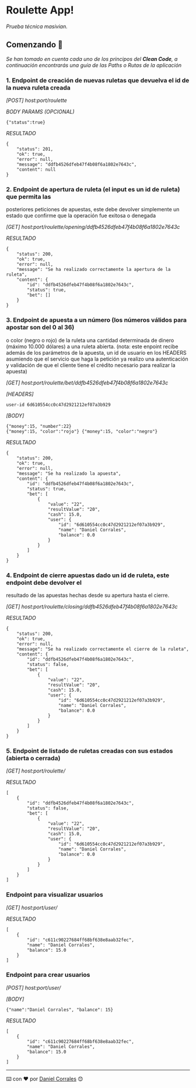 # Roulette App!

_Prueba técnica masivian._

## Comenzando 🚀
_Se han tomado en cuenta cada uno de los principos del **Clean Code**, a continuación encontrarás una guía
de las Paths o Rutas de la aplicación_

### 1. Endpoint de creación de nuevas ruletas que devuelva el id de la nueva ruleta creada

_[POST] host:port/roulette_

_BODY PARAMS (OPCIONAL)_

```
{"status":true}
```

_RESULTADO_

```
{
    "status": 201,
    "ok": true,
    "error": null,
    "message": "ddfb4526dfeb47f4b08f6a1802e7643c",
    "content": null
}
```


### 2. Endpoint de apertura de ruleta (el input es un id de ruleta) que permita las
posteriores peticiones de apuestas, este debe devolver simplemente un estado que
confirme que la operación fue exitosa o denegada

_[GET] host:port/roulette/opening/ddfb4526dfeb47f4b08f6a1802e7643c_

_RESULTADO_

```
{
    "status": 200,
    "ok": true,
    "error": null,
    "message": "Se ha realizado correctamente la apertura de la ruleta",
    "content": {
        "id": "ddfb4526dfeb47f4b08f6a1802e7643c",
        "status": true,
        "bet": []
    }
}
```

### 3. Endpoint de apuesta a un número (los números válidos para apostar son del 0 al 36)
o color (negro o rojo) de la ruleta una cantidad determinada de dinero (máximo
10.000 dólares) a una ruleta abierta.
(nota: este enpoint recibe además de los parámetros de la apuesta, un id de usuario
en los HEADERS asumiendo que el servicio que haga la petición ya realizo una
autenticación y validación de que el cliente tiene el crédito necesario para realizar la
apuesta)

_[GET] host:port/roulette/bet/ddfb4526dfeb47f4b08f6a1802e7643c_

_[HEADERS]_

```
user-id 6d610554cc0c47d2921212ef07a3b929
```

_[BODY]_

```
{"money":15, "number":22}
{"money":15, "color":"rojo"} {"money":15, "color":"negro"}
```

_RESULTADO_

```
{
    "status": 200,
    "ok": true,
    "error": null,
    "message": "Se ha realizado la apuesta",
    "content": {
        "id": "ddfb4526dfeb47f4b08f6a1802e7643c",
        "status": true,
        "bet": [
            {
                "value": "22",
                "resultValue": "20",
                "cash": 15.0,
                "user": {
                    "id": "6d610554cc0c47d2921212ef07a3b929",
                    "name": "Daniel Corrales",
                    "balance": 0.0
                }
            }
        ]
    }
}
```


### 4. Endpoint de cierre apuestas dado un id de ruleta, este endpoint debe devolver el
resultado de las apuestas hechas desde su apertura hasta el cierre.

_[GET] host:port/roulette/closing/ddfb4526dfeb47f4b08f6a1802e7643c_

_RESULTADO_

```
{
    "status": 200,
    "ok": true,
    "error": null,
    "message": "Se ha realizado correctamente el cierre de la ruleta",
    "content": {
        "id": "ddfb4526dfeb47f4b08f6a1802e7643c",
        "status": false,
        "bet": [
            {
                "value": "22",
                "resultValue": "20",
                "cash": 15.0,
                "user": {
                    "id": "6d610554cc0c47d2921212ef07a3b929",
                    "name": "Daniel Corrales",
                    "balance": 0.0
                }
            }
        ]
    }
}
```

### 5. Endpoint de listado de ruletas creadas con sus estados (abierta o cerrada)

_[GET] host:port/roulette/_

_RESULTADO_

```
[
    {
        "id": "ddfb4526dfeb47f4b08f6a1802e7643c",
        "status": false,
        "bet": [
            {
                "value": "22",
                "resultValue": "20",
                "cash": 15.0,
                "user": {
                    "id": "6d610554cc0c47d2921212ef07a3b929",
                    "name": "Daniel Corrales",
                    "balance": 0.0
                }
            }
        ]
    }
]
```

### Endpoint para visualizar usuarios


_[GET] host:port/user/_

_RESULTADO_

```
[
    {
        "id": "c611c90227684ff68bf638e8aab32fec",
        "name": "Daniel Corrales",
        "balance": 15.0
    }
]
```

### Endpoint para crear usuarios


_[POST] host:port/user/_

_[BODY]_
```
{"name":"Daniel Corrales", "balance": 15}
```

_RESULTADO_

```
[
    {
        "id": "c611c90227684ff68bf638e8aab32fec",
        "name": "Daniel Corrales",
        "balance": 15.0
    }
]
```

---
⌨️ con ❤️ por [Daniel Corrales](https://github.com/dmcorrales) 😊
